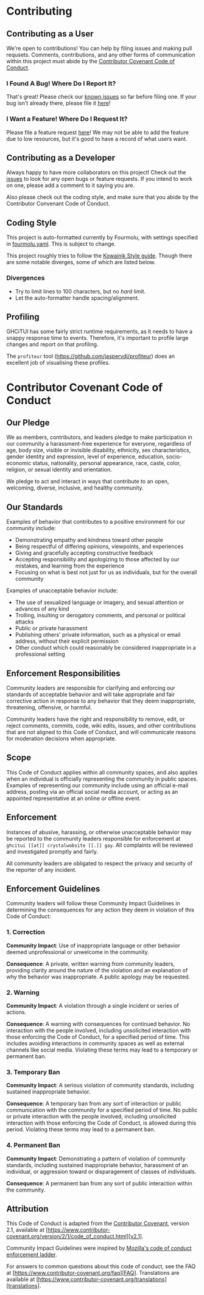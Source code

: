 # Contributing

## Contributing as a User

We're open to contributions! You can help by filing issues and making
pull requsets. Comments, contributions, and any other forms of communication
within this project must abide by the
[Contributor Covenant Code of Conduct](#contributor-covenant-code-of-conduct).

### I Found A Bug! Where Do I Report It?

That's great! Please check our [known issues] so far before filing one. If your bug isn't
already there, please file it [here](new-bug)!

### I Want a Feature! Where Do I Request It?

Please file a feature request [here][new-issue]! We may
not be able to add the feature due to low resources, but it's good to have a record of what users
want.

## Contributing as a Developer

Always happy to have more collaborators on this project! Check out the [issues][known issues]
to look for any open bugs or feature requests. If you intend to work on one, please add a comment
to it saying you are.

Also please check out the coding style, and make sure that you abide by the Contributor Convenant
Code of Conduct.

## Coding Style

This project is auto-formatted currently by Fourmolu, with settings specified in
[fourmolu.yaml](./fourmolu.yaml). This is subject to change.

This project roughly tries to follow the
[Kowainik Style guide](https://kowainik.github.io/posts/2019-02-06-style-guide).
Though there are some notable diverges, some of which are listed below.

### Divergences

- Try to limit lines to 100 characters, but no _hard_ limit.
- Let the auto-formatter handle spacing/alignment.

## Profiling

GHCiTUI has some fairly strict runtime requirements, as it needs to have a
snappy response time to events. Therefore, it's important to profile
large changes and report on that profiling.

The `profiteur` tool (https://github.com/jaspervdj/profiteur) does an
excellent job of visualising these profiles.

# Contributor Covenant Code of Conduct

## Our Pledge

We as members, contributors, and leaders pledge to make participation in our
community a harassment-free experience for everyone, regardless of age, body
size, visible or invisible disability, ethnicity, sex characteristics, gender
identity and expression, level of experience, education, socio-economic status,
nationality, personal appearance, race, caste, color, religion, or sexual
identity and orientation.

We pledge to act and interact in ways that contribute to an open, welcoming,
diverse, inclusive, and healthy community.

## Our Standards

Examples of behavior that contributes to a positive environment for our
community include:

- Demonstrating empathy and kindness toward other people
- Being respectful of differing opinions, viewpoints, and experiences
- Giving and gracefully accepting constructive feedback
- Accepting responsibility and apologizing to those affected by our mistakes,
  and learning from the experience
- Focusing on what is best not just for us as individuals, but for the overall
  community

Examples of unacceptable behavior include:

- The use of sexualized language or imagery, and sexual attention or advances of
  any kind
- Trolling, insulting or derogatory comments, and personal or political attacks
- Public or private harassment
- Publishing others' private information, such as a physical or email address,
  without their explicit permission
- Other conduct which could reasonably be considered inappropriate in a
  professional setting

## Enforcement Responsibilities

Community leaders are responsible for clarifying and enforcing our standards of
acceptable behavior and will take appropriate and fair corrective action in
response to any behavior that they deem inappropriate, threatening, offensive,
or harmful.

Community leaders have the right and responsibility to remove, edit, or reject
comments, commits, code, wiki edits, issues, and other contributions that are
not aligned to this Code of Conduct, and will communicate reasons for moderation
decisions when appropriate.

## Scope

This Code of Conduct applies within all community spaces, and also applies when
an individual is officially representing the community in public spaces.
Examples of representing our community include using an official e-mail address,
posting via an official social media account, or acting as an appointed
representative at an online or offline event.

## Enforcement

Instances of abusive, harassing, or otherwise unacceptable behavior may be
reported to the community leaders responsible for enforcement at
`ghcitui [[at]] crystalwobsite [[.]] gay`.
All complaints will be reviewed and investigated promptly and fairly.

All community leaders are obligated to respect the privacy and security of the
reporter of any incident.

## Enforcement Guidelines

Community leaders will follow these Community Impact Guidelines in determining
the consequences for any action they deem in violation of this Code of Conduct:

### 1. Correction

**Community Impact**: Use of inappropriate language or other behavior deemed
unprofessional or unwelcome in the community.

**Consequence**: A private, written warning from community leaders, providing
clarity around the nature of the violation and an explanation of why the
behavior was inappropriate. A public apology may be requested.

### 2. Warning

**Community Impact**: A violation through a single incident or series of
actions.

**Consequence**: A warning with consequences for continued behavior. No
interaction with the people involved, including unsolicited interaction with
those enforcing the Code of Conduct, for a specified period of time. This
includes avoiding interactions in community spaces as well as external channels
like social media. Violating these terms may lead to a temporary or permanent
ban.

### 3. Temporary Ban

**Community Impact**: A serious violation of community standards, including
sustained inappropriate behavior.

**Consequence**: A temporary ban from any sort of interaction or public
communication with the community for a specified period of time. No public or
private interaction with the people involved, including unsolicited interaction
with those enforcing the Code of Conduct, is allowed during this period.
Violating these terms may lead to a permanent ban.

### 4. Permanent Ban

**Community Impact**: Demonstrating a pattern of violation of community
standards, including sustained inappropriate behavior, harassment of an
individual, or aggression toward or disparagement of classes of individuals.

**Consequence**: A permanent ban from any sort of public interaction within the
community.

## Attribution

This Code of Conduct is adapted from the [Contributor Covenant][homepage],
version 2.1, available at
[https://www.contributor-covenant.org/version/2/1/code_of_conduct.html][v2.1].

Community Impact Guidelines were inspired by
[Mozilla's code of conduct enforcement ladder][Mozilla CoC].

For answers to common questions about this code of conduct, see the FAQ at
[https://www.contributor-covenant.org/faq][FAQ]. Translations are available at
[https://www.contributor-covenant.org/translations][translations].

[known issues]: https://github.com/CrystalSplitter/ghcitui/issues
[new-bug]: https://github.com/CrystalSplitter/ghcitui/issues/new?assignees=&labels=bug&projects=&template=bug_report.md&title=%5BBug+Placeholder+Name%5D
[new-issue]: https://github.com/CrystalSplitter/ghcitui/issues/new
[homepage]: https://www.contributor-covenant.org
[v2.1]: https://www.contributor-covenant.org/version/2/1/code_of_conduct.html
[Mozilla CoC]: https://github.com/mozilla/diversity
[FAQ]: https://www.contributor-covenant.org/faq
[translations]: https://www.contributor-covenant.org/translations
